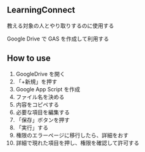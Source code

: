 ## LearningConnect

教える対象の人とやり取りするのに使用する

Google Drive で GAS を作成して利用する


## How to use

1. GoogleDrive を開く
2. 「+新規」を押す
3. Google App Script を作成
4. ファイル名を決める
5. 内容をコピペする
6. 必要な項目を編集する
7. 「保存」ボタンを押す
8. 「実行」する
9. 権限のエラーページに移行したら、詳細をおす
10. 詳細で現れた項目を押し、権限を確認して許可する
